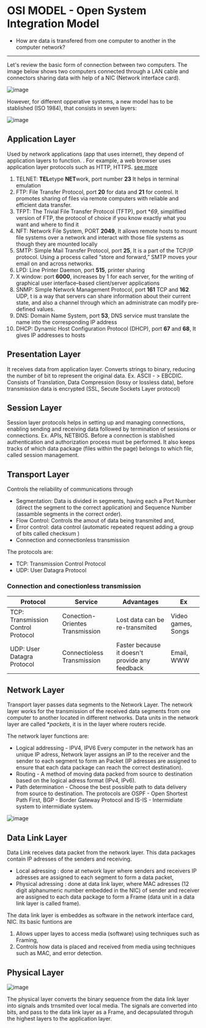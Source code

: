 # OSI MODEL - Open System Integration Model


- How are data is transfered from one computer to another in the computer network?
---

Let's review the basic form of connection between two computers. The image below shows two computers connected through a LAN cable 
and connectors sharing data with help of a NIC (Network interface card). 

![image](https://user-images.githubusercontent.com/33365899/170174042-e69ca880-a2d8-430b-b571-66265f4a5e5c.png)

However, for different opperative systems, a new model has to be stablished (ISO 1984), that consists in seven layers:

![image](https://user-images.githubusercontent.com/33365899/170175055-1b2c630b-c645-4f35-a151-51c8d3647319.png)

## Application Layer

Used by network applications (app that uses internet), they depend of application layers to function. . For example, a web browser uses application layer 
protocols such as HTTP, HTTPS. [see more](https://www.geeksforgeeks.org/protocols-application-layer/)

1. TELNET: **TEL**etype **NET**work, port number **23** It helps in terminal emulation 
2. FTP: File Transfer Protocol, port **20** for data and **21** for control. It promotes sharing of files via remote computers with reliable and efficient data transfer.
3. TFPT: The Trivial File Transfer Protocol (TFTP), port **69*, simpliflied version of FTP, the protocol of choice if you know exactly what you want and where to find it
4. NFT: Network File System, PORT **2049**,  It allows remote hosts to mount file systems over a network and interact with those file systems as though they are mounted locally
5. SMTP: Simple Mail Transfer Protocol, port **25**,  It is a part of the TCP/IP protocol. Using a process called “store and forward,” SMTP moves your email on and across networks.
6. LPD: Line Printer Daemon, port **515**, printer sharing
7. X window: port **6000**, increases by 1 for each server, for the writing of graphical user interface–based client/server applications
8. SNMP: Simple Network Management Protocol, port **161** TCP and **162** UDP, t is a way that servers can share information about their current state, and also a channel through which an administrate can modify pre-defined values. 
9. DNS: Domain Name System, port **53**, DNS service must translate the name into the corresponding IP address
10. DHCP: Dynamic Host Configuration Protocol (DHCP), port **67** and **68**, It gives IP addresses to hosts

## Presentation Layer

It receives data from application layer. Converts strings to binary, reducing the number of bit to represent the original data. Ex. ASCII - > EBCDIC. Consists of Translation, Data Compression (lossy or lossless data), before transmission data is encrypted (SSL, Secute Sockets Layer protocol)

## Session Layer

Session layer protocols helps in setting up and managing connections, enabling sending and receiving data followed by termination of sessions or connections. Ex. APIs, NETBIOS. Before a connection is stablished authentication and authorization process must be performed. It also keeps tracks of which data package (files within the page) belongs to which file, called session management. 

## Transport Layer

Controls the reliability of communications through 

- Segmentation: Data is divided in segments, having each a Port Number (direct the segment to the correct application) and Sequence Number (assamble segments in the correct order). 
- Flow Control: Controls the amout of data being transmited and,
- Error control: data control (automatic repeated request adding a group of bits called checksum )
- Connection and connectionless transmission

The protocols are:

- TCP: Transmission Control Protocol
- UDP: User Datagra Protocol

### Connection and conectionless transmission

|Protocol	|Service	|Advantages	|Ex
| -------|--------|----------|-------|
|TCP: Transmission Control Protocol|	Conection-Orientes Transmission	|Lost data can be re-transmited	|Video games, Songs
|UDP: User Datagra Protocol|	Connectioless Transmission|	Faster because it doesn't provide any feedback|	Email, WWW

## Network Layer

Transport layer passes data segments to the Network Layer. The network layer works for the transmission of the received data segments from one computer to another located in different networks. Data units in the network layer are called **packets*, it is in the layer where routers recide. 

The network layer functions are:

- Logical addressing - IPV4, IPV6 Every computer in the network has an unique IP adress, Network layer assigns an IP to the receiver and the sender to each segment to form an Packet (IP adresses are assigned to ensure that each data package can reach the correct destination).
- Routing - A method of moving data packed from source to destination based on the logical adress format (IPv4, IPv6).
- Path determination - Choose the best possible path to data delivery from source to destination. The protocols are OSPF - Open Shortest Path First, BGP - Border Gateway Protocol and IS-IS - Intermidiate system to intermidiate system. 

![image](https://user-images.githubusercontent.com/33365899/170197049-7ba88b60-46dc-48b0-9d59-ed740210a388.png)


## Data Link Layer

Data Link receives data packet from the network layer. This data packages contain IP adresses of the senders and receiving. 

- Local adressing : done at network layer where senders and receivers IP adresses are assigned to each segment to form a data packet, 
- Physical adressing : done at data link layer, where MAC adresses (12 digit alphanumeric number embedded in the NIC) of sender and receiver are assigned to each data package to form a Frame (data unit in a data link layer is called frame). 

The data link layer is embeddes as software in the network interface card, NIC. Its basic funtions are

1. Allows upper layes to access media (software) using techniques such as Framing, 
2. Controls how data is placed and received from media using techniques such as MAC, and error detection.

## Physical Layer

![image](https://user-images.githubusercontent.com/33365899/170199292-03b0f4ff-0b6f-4628-ae61-633f5b8e5d30.png)

The physical layer converts the binary sequence from the data link layer into signals ands trnsmited over local media. The signals are converted into bits, and pass to the data link layer as a Frame, and decapsulated throguh the highest layers to the application layer. 




